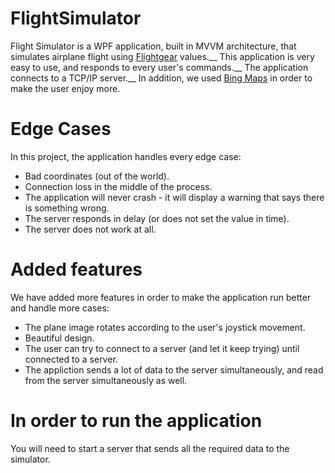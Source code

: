 # FlightSimulator
Flight Simulator is a WPF application, built in MVVM architecture, that simulates airplane flight using [Flightgear](https://www.flightgear.org/) values.__
This application is very easy to use, and responds to every user's commands.__
The application connects to a TCP/IP server.__
In addition, we used [Bing Maps](https://www.bing.com/maps) in order to make the user enjoy more.

# Edge Cases
In this project, the application handles every edge case: 
 - Bad coordinates (out of the world).
 - Connection loss in the middle of the process.
 - The application will never crash - it will display a warning that says there is something wrong.
 - The server responds in delay (or does not set the value in time).
 - The server does not work at all.
 
 # Added features
 We have added more features in order to make the application run better and handle more cases:
  - The plane image rotates according to the user's joystick movement.
  - Beautiful design.
  - The user can try to connect to a server (and let it keep trying) until connected to a server.
  - The appliction sends a lot of data to the server simultaneously, and read from the server simultaneously as well.
  
  # In order to run the application
  You will need to start a server that sends all the required data to the simulator.
